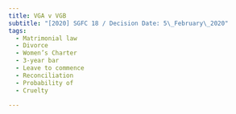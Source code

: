 ```yaml
---
title: VGA v VGB
subtitle: "[2020] SGFC 18 / Decision Date: 5\_February\_2020"
tags:
  - Matrimonial law
  - Divorce
  - Women’s Charter
  - 3-year bar
  - Leave to commence
  - Reconciliation
  - Probability of
  - Cruelty

---
```

